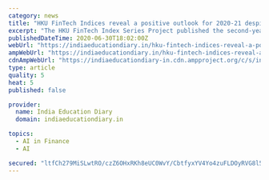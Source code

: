 ```yaml
---
category: news
title: "HKU FinTech Indices reveal a positive outlook for 2020-21 despite negative impact from COVID-19 and protests"
excerpt: "The HKU FinTech Index Series Project published the second-year Hong Kong FinTech Growth Index (FGI) and the 2020Q1 Hong Kong FinTech Buzz Index (FBI) to gauge local FinTech companies’ outlook and"
publishedDateTime: 2020-06-30T18:02:00Z
webUrl: "https://indiaeducationdiary.in/hku-fintech-indices-reveal-a-positive-outlook-for-2020-21-despite-negative-impact-from-covid-19-and-protests/"
ampWebUrl: "https://indiaeducationdiary.in/hku-fintech-indices-reveal-a-positive-outlook-for-2020-21-despite-negative-impact-from-covid-19-and-protests/?amp"
cdnAmpWebUrl: "https://indiaeducationdiary-in.cdn.ampproject.org/c/s/indiaeducationdiary.in/hku-fintech-indices-reveal-a-positive-outlook-for-2020-21-despite-negative-impact-from-covid-19-and-protests/?amp"
type: article
quality: 5
heat: 5
published: false

provider:
  name: India Education Diary
  domain: indiaeducationdiary.in

topics:
  - AI in Finance
  - AI

secured: "ltfCh279MiSLwtRO/czZ6OHxRKh8eUC0WvY/CbtfyxYV4Yo4zuFLDOyRVG8l5KEweO22SG7xQ3O10r6Gp+CWu7UkfkAxCg+i8sawB5+RaOorqS44EPuLpSDwER3GFOeG3nkzzmCSgvJuOf/2TdeyYfgVpkdNupDhn4zCR9OR9soXzJ1lvcol7wkDavJAl9lis27jI+wqWOt17WNZQ84CpiPiBIymTxkDMXqk6DJMznTR7MeiSpjKdsYAb4b7sW53kUcrsJXGygcOsbYwgXWu5T9d527KAD7dycVzixP6Zd9MxmIQBETtDAi+O24krB7xl0Gfa2j0CuFazmzR3+ZD2g==;HEZPUyWkr5R/MVJfbKNzOA=="
---
```


